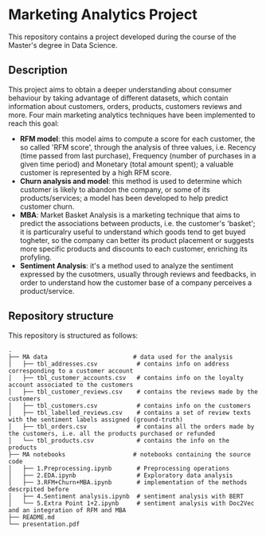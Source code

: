 # Marketing Analytics Project

This repository contains a project developed during the course of the Master's degree in Data Science.

## Description

This project aims to obtain a deeper understanding about consumer behaviour by taking advantage of different datasets, which contain information about customers, orders, products,
 customers reviews and more.
Four main marketing analytics techniques have been implemented to reach this goal:
* **RFM model**: this model aims to compute a score for each customer, the so called 'RFM score', through the analysis of three values, i.e. Recency (time passed from last purchase),
   Frequency (number of purchases in a given time period) and Monetary (total amount spent); a valuable customer is represented by a high RFM score.
* **Churn analysis and model**: this method is used to determine which customer is likely to abandon the company, or some of its products/services; a model has been developed to
  help predict customer churn.
* **MBA**: Market Basket Analysis is a marketing technique that aims to predict the associations between products, i.e. the customer's 'basket'; it is particuralry useful to understand
  which goods tend to get buyed togheter, so the company can better its product placement or suggests more specific products and discounts to each customer, enriching its profyling.
* **Sentiment Analysis**: it's a method used to analyze the sentiment expressed by the cusotmers, usually through reviews and feedbacks, in order to understand how the customer base
 of a company perceives a product/service.

## Repository structure

This repository is structured as follows:

```
.
├── MA data                        # data used for the analysis
│   ├── tbl_addresses.csv           # contains info on address corresponding to a customer account
│   ├── tbl_customer_accounts.csv   # contains info on the loyalty account associated to the customers
│   ├── tbl_customer_reviews.csv    # contains the reviews made by the customers
│   ├── tbl_customers.csv           # contains info on the customers
│   ├── tbl_labelled_reviews.csv    # contains a set of review texts with the sentiment labels assigned (ground-truth)
│   ├── tbl_orders.csv              # contains all the orders made by the customers, i.e. all the products purchased or refunded
│   └── tbl_products.csv            # contains the info on the products
├── MA notebooks                   # notebooks containing the source code
│   ├── 1.Preprocessing.ipynb       # Preprocessing operations
│   ├── 2.EDA.ipynb                 # Exploratory data analysis
│   ├── 3.RFM+Churn+MBA.ipynb       # implementation of the methods descrpited before
│   ├── 4.Sentiment analysis.ipynb  # sentiment analysis with BERT
│   └── 5.Extra Point 1+2.ipynb     # sentiment analysis with Doc2Vec and an integration of RFM and MBA
├── README.md
└── presentation.pdf
```


